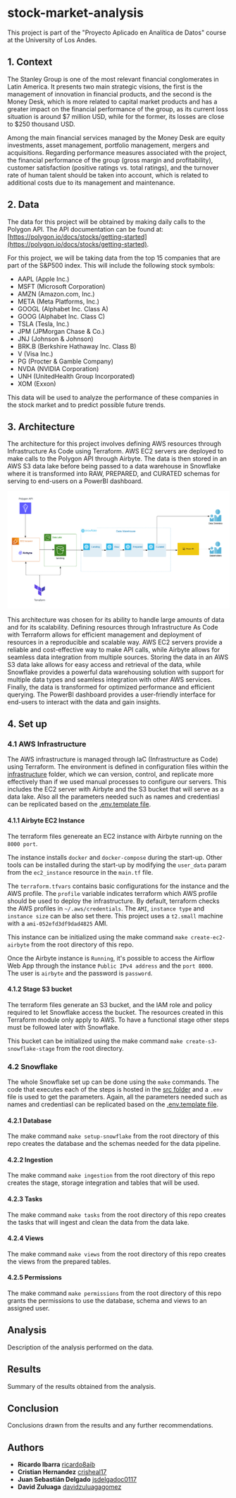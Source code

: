 # stock-market-analysis

This project is part of the "Proyecto Aplicado en Analítica de Datos" course at the University of Los Andes.

## 1. Context

The Stanley Group is one of the most relevant financial conglomerates in Latin America. It presents two main strategic visions, the first is the management of innovation in financial products, and the second is the Money Desk, which is more related to capital market products and has a greater impact on the financial performance of the group, as its current loss situation is around $7 million USD, while for the former, its losses are close to $250 thousand USD.

Among the main financial services managed by the Money Desk are equity investments, asset management, portfolio management, mergers and acquisitions. Regarding performance measures associated with the project, the financial performance of the group (gross margin and profitability), customer satisfaction (positive ratings vs. total ratings), and the turnover rate of human talent should be taken into account, which is related to additional costs due to its management and maintenance.

## 2. Data

The data for this project will be obtained by making daily calls to the Polygon API. The API documentation can be found at: [https://polygon.io/docs/stocks/getting-started](https://polygon.io/docs/stocks/getting-started).

For this project, we will be taking data from the top 15 companies that are part of the S&P500 index. This will include the following stock symbols:

- AAPL (Apple Inc.)
- MSFT (Microsoft Corporation)
- AMZN (Amazon.com, Inc.)
- META (Meta Platforms, Inc.)
- GOOGL (Alphabet Inc. Class A)
- GOOG (Alphabet Inc. Class C)
- TSLA (Tesla, Inc.)
- JPM (JPMorgan Chase & Co.)
- JNJ (Johnson & Johnson)
- BRK.B (Berkshire Hathaway Inc. Class B)
- V (Visa Inc.)
- PG (Procter & Gamble Company)
- NVDA (NVIDIA Corporation)
- UNH (UnitedHealth Group Incorporated)
- XOM (Exxon)

This data will be used to analyze the performance of these companies in the stock market and to predict possible future trends.

## 3. Architecture

The architecture for this project involves defining AWS resources through Infrastructure As Code using Terraform. AWS EC2 servers are deployed to make calls to the Polygon API through Airbyte. The data is then stored in an AWS S3 data lake before being passed to a data warehouse in Snowflake where it is transformed into RAW, PREPARED, and CURATED schemas for serving to end-users on a PowerBI dashboard.

![Architecture](images/architecure.png)

This architecture was chosen for its ability to handle large amounts of data and for its scalability. Defining resources through Infrastructure As Code with Terraform allows for efficient management and deployment of resources in a reproducible and scalable way. AWS EC2 servers provide a reliable and cost-effective way to make API calls, while Airbyte allows for seamless data integration from multiple sources. Storing the data in an AWS S3 data lake allows for easy access and retrieval of the data, while Snowflake provides a powerful data warehousing solution with support for multiple data types and seamless integration with other AWS services. Finally, the data is transformed for optimized performance and efficient querying. The PowerBI dashboard provides a user-friendly interface for end-users to interact with the data and gain insights.

## 4. Set up

### 4.1 AWS Infrastructure

The AWS infrastructure is managed through IaC (Infrastructure as Code) using Terraform. The environment is defined in configuration files within the [infrastructure](https://github.com/ricardo8aib/stock-market-analysis/tree/main/infrastructure) folder, which we can version, control, and replicate more effectively than if we used manual processes to configure our servers.
This includes the EC2 server with Airbyte and the S3 bucket that will serve as a data lake. Also all the parameters needed such as names and credentiasl can be replicated based on the [.env.template file](https://github.com/ricardo8aib/stock-market-analysis/blob/main/.env.template).

#### 4.1.1 Airbyte EC2 Instance

The terraform files genereate an EC2 instance with Airbyte running on the `8000 port`.  

The instance installs `docker` and `docker-compose` during the start-up. Other tools
can be installed during the start-up by modifying the `user_data` param from the `ec2_instance` resource in the `main.tf` file.

The `terraform.tfvars` contains basic configurations for the instance and the AWS profile. The `profile` variable indicates terraform which AWS profile should be used to deploy the infrastructure. By default, terraform checks the AWS profiles in `~/.aws/credentials`.
The `AMI`, `instance type` and `instance size` can be also set there. This project uses a `t2.small` machine with a `ami-052efd3df9dad4825` AMI.

This instance can be initialized using the make command `make create-ec2-airbyte` from the root directory of this repo.

Once the Airbyte instance is `Running`, it's possible to access the Airflow Web App through the instance `Public IPv4 address` and the `port 8000`.  
The user is `airbyte` and the password is `password`.

#### 4.1.2 Stage S3 bucket

The terraform files generate an S3 bucket, and the IAM role and policy required to let Snowflake access the bucket. The resources created in this Terraform module only apply to AWS. To have a functional stage other steps must be followed later with Snowflake.

This bucket can be initialized using the make command `make create-s3-snowflake-stage` from the root directory.

### 4.2 Snowflake

The whole Snowflake set up can be done using the `make` commands. The code that executes each of the steps is hosted in the [src folder](https://github.com/ricardo8aib/stock-market-analysis/tree/main/src) and a `.env` file is used to get the parameters. Again, all the parameters needed such as names and credentiasl can be replicated based on the [.env.template file](https://github.com/ricardo8aib/stock-market-analysis/blob/main/.env.template).

#### 4.2.1 Database

The make command `make setup-snowflake` from the root directory of this repo creates the database and the schemas needed for the data pipeline.

#### 4.2.2 Ingestion

The make command `make ingestion` from the root directory of this repo creates the stage, storage integration and tables that will be used.

#### 4.2.3 Tasks

The make command `make tasks` from the root directory of this repo creates the tasks that will ingest and clean the data from the data lake.

#### 4.2.4 Views

The make command `make views` from the root directory of this repo creates the views from the prepared tables.

#### 4.2.5 Permissions

The make command `make permissions` from the root directory of this repo grants the permissions to use the database, schema and views to an assigned user.

## Analysis

Description of the analysis performed on the data.

## Results

Summary of the results obtained from the analysis.

## Conclusion

Conclusions drawn from the results and any further recommendations.

## Authors

- **Ricardo Ibarra** [ricardo8aib](https://github.com/ricardo8aib)
- **Cristian Hernandez** [crisheal17](https://github.com/Crisheal17)
- **Juan Sebastián Delgado** [jsdelgadoc0117](https://github.com/jsdelgadoc0117)
- **David Zuluaga** [davidzuluagagomez](https://github.com/davidzuluagagomez)
